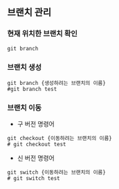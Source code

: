 ## 브랜치 관리

### 현재 위치한 브랜치 확인
```
git branch
```

### 브랜치 생성
```
git branch {생성하려는 브랜치의 이름}
#git branch test
```

### 브랜치 이동
- 구 버전 명령어
```Shell
git checkout {이동하려는 브랜치의 이름}
# git checkout test
```

- 신 버전 명령어
```Shell
git switch {이동하려는 브랜치의 이름}
# git switch test